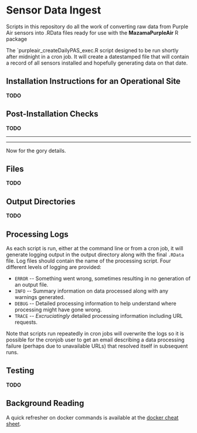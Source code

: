 # Sensor Data Ingest

Scripts in this repository do all the work of converting raw data from Purple
Air sensors into .RData files ready for use with the **MazamaPurpleAir** R 
package

The `purpleair_createDailyPAS_exec.R script designed to be run shortly after 
midnight in a cron job. It will create a datestamped file that will contain a 
record of all sensors installed and hopefully generating data on that date.

## Installation Instructions for an Operational Site

**TODO**

## Post-Installation Checks

**TODO**

***
***

Now for the gory details.

## Files ##

**TODO**

## Output Directories ##

**TODO**

## Processing Logs ##

As each script is run, either at the command line or from a cron job, it will 
generate logging output in the output directory along with the final `.RData` 
file. Log files should contain the name of the processing script. Four 
different levels of logging are provided:

 * `ERROR` -- Something went wrong, sometimes resulting in no generation of an output file.
 * `INFO` -- Summary information on data processed along with any warnings generated.
 * `DEBUG` -- Detailed processing information to help understand where processing might have gone wrong.
 * `TRACE` -- *Excruciatingly* detailed processing information including URL requests.

Note that scripts run repeatedly in cron jobs will overwrite the logs so it is 
possible for the cronjob user to get an email describing a data processing 
failure (perhaps due to unavailable URLs) that resolved itself in subsequent 
runs.

## Testing ##

**TODO**

## Background Reading ##

A quick refresher on docker commands is available at the 
[docker cheat sheet](https://github.com/wsargent/docker-cheat-sheet).

